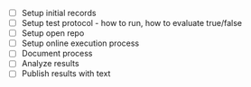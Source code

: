 - [ ] Setup initial records
- [ ] Setup test protocol - how to run, how to evaluate true/false
- [ ] Setup open repo
- [ ] Setup online execution process
- [ ] Document process
- [ ] Analyze results
- [ ] Publish results with text